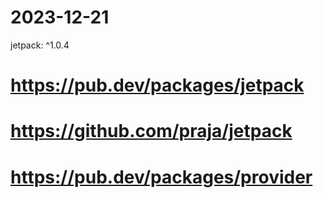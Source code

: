# 2023-12-21

jetpack: ^1.0.4

# https://pub.dev/packages/jetpack
# https://github.com/praja/jetpack
# https://pub.dev/packages/provider

